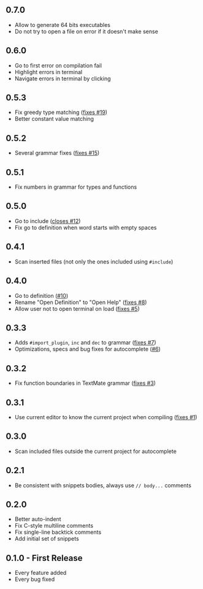 ## 0.7.0
* Allow to generate 64 bits executables
* Do not try to open a file on error if it doesn't make sense

## 0.6.0
* Go to first error on compilation fail
* Highlight errors in terminal
* Navigate errors in terminal by clicking

## 0.5.3
* Fix greedy type matching ([fixes #19](https://github.com/gosukiwi/atom-agk/issues/19#issuecomment-651222220))
* Better constant value matching

## 0.5.2
* Several grammar fixes ([fixes #15](https://github.com/gosukiwi/atom-agk/issues/15))

## 0.5.1
* Fix numbers in grammar for types and functions

## 0.5.0
* Go to include ([closes #12](https://github.com/gosukiwi/atom-agk/issues/12))
* Fix go to definition when word starts with empty spaces

## 0.4.1
* Scan inserted files (not only the ones included using `#include`)

## 0.4.0
* Go to definition ([#10](https://github.com/gosukiwi/atom-agk/pull/10))
* Rename "Open Definition" to "Open Help" ([fixes #8](https://github.com/gosukiwi/atom-agk/issues/8))
* Allow user not to open terminal on load ([fixes #5](https://github.com/gosukiwi/atom-agk/issues/5))

## 0.3.3
* Adds `#import_plugin`, `inc` and `dec` to grammar ([fixes #7](https://github.com/gosukiwi/atom-agk/issues/7))
* Optimizations, specs and bug fixes for autocomplete ([#6](https://github.com/gosukiwi/atom-agk/pull/6))

## 0.3.2
* Fix function boundaries in TextMate grammar ([fixes #3](https://github.com/gosukiwi/atom-agk/issues/3))

## 0.3.1
* Use current editor to know the current project when compiling ([fixes #1](https://github.com/gosukiwi/atom-agk/issues/1))

## 0.3.0
* Scan included files outside the current project for autocomplete

## 0.2.1
* Be consistent with snippets bodies, always use `// body...` comments

## 0.2.0
* Better auto-indent
* Fix C-style multiline comments
* Fix single-line backtick comments
* Add initial set of snippets

## 0.1.0 - First Release
* Every feature added
* Every bug fixed
